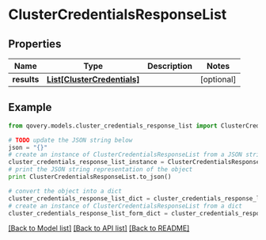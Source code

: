 # ClusterCredentialsResponseList


## Properties
Name | Type | Description | Notes
------------ | ------------- | ------------- | -------------
**results** | [**List[ClusterCredentials]**](ClusterCredentials.md) |  | [optional] 

## Example

```python
from qovery.models.cluster_credentials_response_list import ClusterCredentialsResponseList

# TODO update the JSON string below
json = "{}"
# create an instance of ClusterCredentialsResponseList from a JSON string
cluster_credentials_response_list_instance = ClusterCredentialsResponseList.from_json(json)
# print the JSON string representation of the object
print ClusterCredentialsResponseList.to_json()

# convert the object into a dict
cluster_credentials_response_list_dict = cluster_credentials_response_list_instance.to_dict()
# create an instance of ClusterCredentialsResponseList from a dict
cluster_credentials_response_list_form_dict = cluster_credentials_response_list.from_dict(cluster_credentials_response_list_dict)
```
[[Back to Model list]](../README.md#documentation-for-models) [[Back to API list]](../README.md#documentation-for-api-endpoints) [[Back to README]](../README.md)



